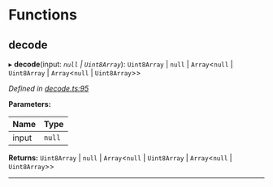 

# Functions

<a id="decode"></a>

##  decode

▸ **decode**(input: *`null` | `Uint8Array`*): `Uint8Array` | `null` | `Array`<`null` | `Uint8Array` | `Array`<`null` | `Uint8Array`>>

*Defined in [decode.ts:95](https://github.com/polkadot-js/common/blob/74b37cf/packages/trie-codec/src/decode.ts#L95)*

**Parameters:**

| Name | Type |
| ------ | ------ |
| input | `null` | `Uint8Array` |

**Returns:** `Uint8Array` | `null` | `Array`<`null` | `Uint8Array` | `Array`<`null` | `Uint8Array`>>

___

